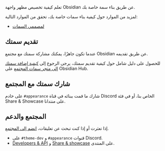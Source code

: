 تعلم كيفية تخصيص مظهر واجهة Obsidian عن طريق بناء سمة خاصة بك.

لمزيد من الموارد حول كيفية بناء سمات خاصة بك، تحقق من الموارد التالية:

- [لمصممي السمات](https://publish.obsidian.md/hub/04+-+Guides%2C+Workflows%2C+%26+Courses/for+Theme+Designers)

## تقديم سمتك

عندما تكون جاهزًا، يمكنك مشاركة سمتك مع مجتمع Obsidian عن طريق تقديمه.

للحصول على دليل شامل حول كيفية تقديم سمتك، يرجى الرجوع إلى [كيفية إضافة سمتك إلى متجر سمات المجتمع](https://publish.obsidian.md/hub/04+-+Guides%2C+Workflows%2C+%26+Courses/Guides/How+to+add+your+theme+to+the+community+theme+store) على Obsidian Hub.

## شارك سمتك مع المجتمع

شارك ما قمت ببنائه في قناة <code dir="ltr">\#appearance</code> على خادم Discord الخاص بنا، أو في فئة Share & Showcase على منتدانا.

## المجتمع والدعم

إذا تعثرت أو إذا كنت تبحث عن تعليقات، [انضم إلى المجتمع](https://obsidian.md/community).

- قنوات <code dir="ltr">\#appearance</code> و <code dir="ltr">\#theme-dev</code> على Discord.
- [Developers & API](https://forum.obsidian.md/c/developers-api/14) و [Share & showcase](https://forum.obsidian.md/c/share-showcase/9) على المنتدى.
